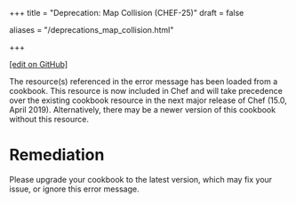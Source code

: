 +++
title = "Deprecation: Map Collision (CHEF-25)"
draft = false

aliases = "/deprecations_map_collision.html"


  
    
    
    
    
+++    

[\[edit on
GitHub\]](https://github.com/chef/chef-web-docs/blob/master/chef_master/source/deprecations_map_collision.rst)

<meta name="robots" content="noindex">

The resource(s) referenced in the error message has been loaded from a
cookbook. This resource is now included in Chef and will take precedence
over the existing cookbook resource in the next major release of Chef
(15.0, April 2019). Alternatively, there may be a newer version of this
cookbook without this resource.

Remediation
===========

Please upgrade your cookbook to the latest version, which may fix your
issue, or ignore this error message.
